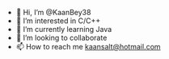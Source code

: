 - 👋 Hi, I’m @KaanBey38
- 👀 I’m interested in C/C++
- 🌱 I’m currently learning Java
- 💞️ I’m looking to collaborate
- 📫 How to reach me  kaansalt@hotmail.com

<!---
KaanBey38/KaanBey38 is a ✨ special ✨ repository because its `README.md` (this file) appears on your GitHub profile.
You can click the Preview link to take a look at your changes.
--->
